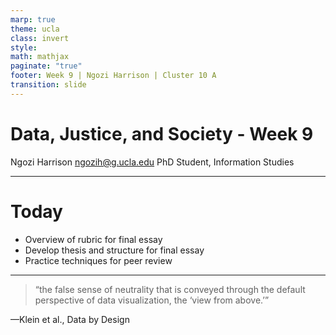 ```yaml
---
marp: true
theme: ucla
class: invert
style: 
math: mathjax
paginate: "true"
footer: Week 9 | Ngozi Harrison | Cluster 10 A
transition: slide
---
```

<script type="module">
  import mermaid from 'https://cdn.jsdelivr.net/npm/mermaid@10/dist/mermaid.esm.min.mjs';
  mermaid. initialize ({ startOnLoad: true, theme: 'dark' });
</script>

# Data, Justice, and Society - Week 9


Ngozi Harrison 
ngozih@g.ucla.edu
PhD Student, Information Studies

---
# Today
- Overview of rubric for final essay
- Develop thesis and structure for final essay
- Practice techniques for peer review

---

> “the false sense of neutrality that is conveyed through the default perspective of data visualization, the ‘view from above.’”


—Klein et al., Data by Design